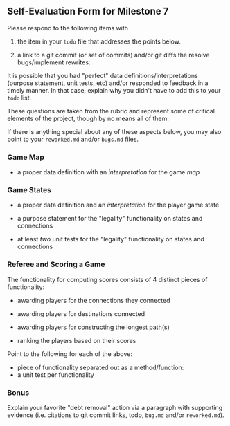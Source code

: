 ## Self-Evaluation Form for Milestone 7

Please respond to the following items with

1. the item in your `todo` file that addresses the points below.

2. a link to a git commit (or set of commits) and/or git diffs the resolve
   bugs/implement rewrites: 

It is possible that you had "perfect" data definitions/interpretations
(purpose statement, unit tests, etc) and/or responded to feedback in a
timely manner. In that case, explain why you didn't have to add this
to your `todo` list.

These questions are taken from the rubric and represent some of 
critical elements of the project, though by no means all of them.

If there is anything special about any of these aspects below, you may also point to your `reworked.md` and/or `bugs.md` files. 

### Game Map 

- a proper data definition with an _interpretation_ for the game _map_

### Game States 

- a proper data definition and an _interpretation_ for the player game state

- a purpose statement for the "legality" functionality on states and connections 

- at least _two_ unit tests for the "legality" functionality on states and connections 

### Referee and Scoring a Game

The functionality for computing scores consists of 4 distinct pieces of functionality:

  - awarding players for the connections they connected

  - awarding players for destinations connected

  - awarding players for constructing the longest path(s)

  - ranking the players based on their scores 

Point to the following for each of the above: 

  - piece of functionality separated out as a method/function:
  - a unit test per functionality

### Bonus

Explain your favorite "debt removal" action via a paragraph with
supporting evidence (i.e. citations to git commit links, todo, `bug.md`
and/or `reworked.md`).



